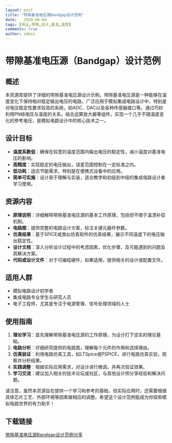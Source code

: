 ```yaml
---
layout: post
title: "带隙基准电压源Bandgap设计范例"
date:   2020-06-04
tags: [电压,带隙,设计,基准,温度]
comments: true
author: admin
---
```

# 带隙基准电压源（Bandgap）设计范例

## 概述

本资源库提供了详细的带隙基准电压源设计示例。带隙基准电压源是一种能够在温度变化下保持相对稳定输出电压的电路，广泛应用于模拟集成电路设计中，特别是对电压稳定性要求较高的系统，如ADC、DAC以及各种传感器接口等。通过巧妙利用PN结电压与温度的关系，结合运算放大器等组件，实现一个几乎不随温度变化的参考电压，是模拟电路设计中的核心技术之一。

## 设计目标

- **温度系数低**：确保在较宽的温度范围内输出电压的稳定性，减小温度对基准电压的影响。
- **高精度**：实现稳定的电压输出，误差范围控制在一定标准之内。
- **低功耗**：适应节能需求，特别是在便携式设备中的应用。
- **简单可实施**：设计易于理解与实装，适合教学和初级到中级的集成电路设计者学习使用。

## 资源内容

- **原理说明**：详细解释带隙基准电压源的基本工作原理，包括但不限于温漂补偿机制。
- **电路图**：提供完整的电路设计方案，标注关键元器件参数。
- **仿真结果**：基于SPICE或类似仿真软件的仿真结果，展示不同温度下的电压输出稳定性。
- **设计文档**：深入分析设计过程中的考虑因素，优化步骤，及可能遇到的问题及其解决方案。
- **代码或设计文件**：对于可编程硬件，如果适用，提供相关的设计或配置文件。

## 适用人群

- 模拟电路设计初学者
- 集成电路专业学生与研究人员
- 电子工程师，尤其是专注于电源管理、信号处理领域的人士

## 使用指南

1. **理论学习**：首先理解带隙基准电压源的工作原理，为设计打下坚实的理论基础。
2. **电路分析**：仔细研究提供的电路图，理解每个元件的作用和选择理由。
3. **仿真验证**：利用电路仿真工具，如LTSpice或PSPICE，进行电路仿真实验，观察并分析结果。
4. **实践调整**：根据实际应用需求，对设计进行微调，并再次验证效果。
5. **学习交流**：建议加入相关的技术论坛或社区，与其他设计师分享经验和解决问题。

请注意，虽然本资源旨在提供一个学习和参考的基础，但实际应用时，还需要根据具体芯片工艺、外部环境等因素做相应的调整。希望这个设计范例能成为你探索模拟电路世界的有力助手！

## 下载链接

[带隙基准电压源Bandgap设计范例分享](https://pan.quark.cn/s/b1013f77e485)